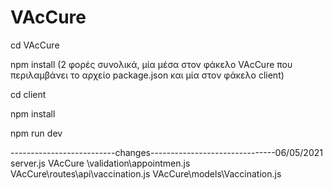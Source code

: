 # VAcCure

cd VAcCure

npm install (2 φορές συνολικά, μία μέσα στον φάκελο VAcCure που περιλαμβάνει το αρχείο package.json και μία στον φάκελο client)

cd client

npm install

npm run dev 



--------------------------changes-------------------------------06/05/2021
server.js
VAcCure \validation\appointmen.js
VAcCure\routes\api\vaccination.js
VAcCure\models\Vaccination.js
